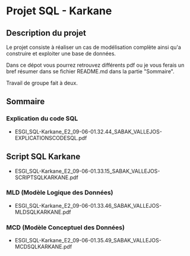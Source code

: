 # Projet SQL - Karkane

## Description du projet

Le projet consiste à réaliser un cas de modélisation complète ainsi qu'a construire et exploiter une base de données.

Dans ce dépot vous pourrez retrouvez différents pdf ou je vous ferais un bref résumer dans se fichier README.md dans la partie "Sommaire".

Travail de groupe fait à deux.

## Sommaire

### Explication du code SQL

- ESGI_SQL-Karkane_E2_09-06-01.32.44_SABAK_VALLEJOS-EXPLICATIONSCODESQL.pdf

## Script SQL Karkane

- ESGI_SQL-Karkane_E2_09-06-01.33.15_SABAK_VALLEJOS-SCRIPTSQLKARKANE.pdf

### MLD (Modèle Logique des Données)

- ESGI_SQL-Karkane_E2_09-06-01.33.46_SABAK_VALLEJOS-MLDSQLKARKANE.pdf

### MCD (Modèle Conceptuel des Données)

- ESGI_SQL-Karkane_E2_09-06-01.35.49_SABAK_VALLEJOS-MCDSQLKARKANE.pdf
